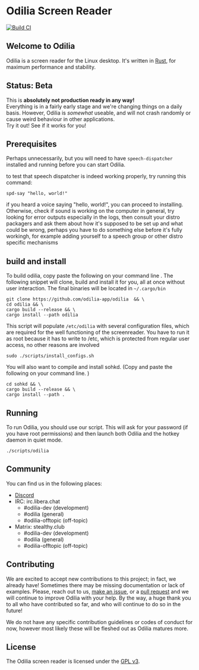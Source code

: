 # Odilia Screen Reader

[![Build CI](https://github.com/odilia-app/odilia/actions/workflows/ci.yml/badge.svg)](https://github.com/odilia-app/odilia/actions)

## Welcome to Odilia

Odilia is a screen reader for the Linux desktop.
It's written in [Rust](https://rust-lang.org), for maximum performance and stability.

## Status: Beta

This is **absolutely not production ready in any way!**  
Everything is in a fairly early stage and we're changing things on a daily basis.
However, Odilia is *somewhat* useable, and will not crash randomly or cause weird behaviour in other applications.  
Try it out! See if it works for you!

## Prerequisites

Perhaps unnecessarily, but you will need to have `speech-dispatcher` installed and running before you can start Odilia.

to test that speech dispatcher is indeed working properly, try running this command:

```shell
spd-say "hello, world!"
```

if you heard a voice saying "hello, world!", you can proceed to installing. Otherwise, check if sound  is working on the computer in general, try looking for error outputs especially in the logs, then consult your distro packagers and ask them about how it's supposed to be set up and what could be wrong, perhaps you have to do something else before it's fully workingh, for example adding yourself to a speech group or other distro specific mechanisms

## build and install

To build odilia, copy paste the following on your command line . The following snippet will clone, build and install it for you, all at once without user interaction. The final binaries will be located in `~/.cargo/bin`

```shell
git clone https://github.com/odilia-app/odilia  && \
cd odilia && \
cargo build --release && \
cargo install --path odilia
```

This script will populate `/etc/odilia` with several configuration files, which are required for the well functioning of the screenreader. You have to run it as root because it has to write to /etc, which is protected from regular user access, no other reasons are involved

```shell
sudo ./scripts/install_configs.sh
```

You will also want to compile and install sohkd.
(Copy and paste the following on your command line. )

```shell
cd sohkd && \
cargo build --release && \
cargo install --path .
```

## Running

To run Odilia, you should use our script.
This will ask for your password (if you have root permissions) and then launch both Odilia and the hotkey daemon in quiet mode.

```shell
./scripts/odilia
```

## Community

You can find us in the following places:

* [Discord](https://discord.gg/RVpRb9nS6K)
* IRC: irc.libera.chat
  * #odilia-dev (development)
  * #odilia (general)
  * #odilia-offtopic (off-topic)
* Matrix: stealthy.club
  * #odilia-dev (development)
  * #odilia (general)
  * #odilia-offtopic (off-topic)

## Contributing

We are excited to accept new contributions to this project; in fact, we already have! Sometimes there may be missing documentation or lack of examples. Please, reach out to us, [make an issue](https://github.com/odilia-app/odilia), or a [pull request](https://github.com/odilia-app/odilia/pulls) and we will continue to improve Odilia with your help. By  the way, a huge thank you to all who have contributed so far, and who will continue to do so in the future!

We do not have any specific contribution guidelines or codes of conduct for now, however most likely these will be fleshed out as Odilia matures more.

## License

The Odilia screen reader is licensed under the [GPL v3](https://www.gnu.org/licenses/gpl-3.0.html).
